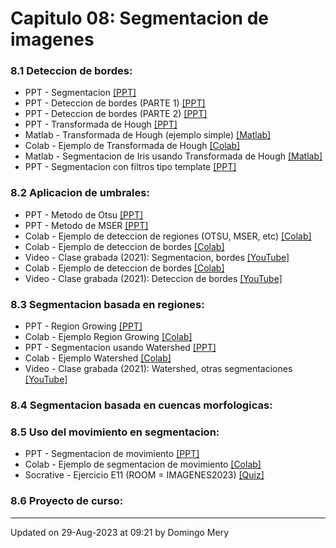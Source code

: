 
# Capitulo 08: Segmentacion de imagenes
### 8.1 Deteccion de bordes:
* PPT - Segmentacion [[PPT]](https://github.com/domingomery/imagenes/blob/master/clases/Cap08_Segmentacion/presentations/IMG08_Segmentation.pptx)
* PPT - Deteccion de bordes (PARTE 1) [[PPT]](https://github.com/domingomery/imagenes/blob/master/clases/Cap08_Segmentacion/presentations/IMG08_Bordes_1.pptx)
* PPT - Deteccion de bordes (PARTE 2) [[PPT]](https://github.com/domingomery/imagenes/blob/master/clases/Cap08_Segmentacion/presentations/IMG08_Bordes_2.pptx)
* PPT - Transformada de Hough [[PPT]](https://github.com/domingomery/imagenes/blob/master/clases/Cap08_Segmentacion/presentations/IMG08_Hough.pptx)
* Matlab - Transformada de Hough (ejemplo simple) [[Matlab]](https://github.com/domingomery/imagenes/blob/master/clases/Cap08_Segmentacion/matlab/IMG08_Hough_Toy.m)
* Colab - Ejemplo de Transformada de Hough [[Colab]](https://colab.research.google.com/drive/13DOIjxeyXxuPX_G41_ltur8jBMMTsUJ0)
* Matlab - Segmentacion de Iris usando Transformada de Hough [[Matlab]](https://github.com/domingomery/imagenes/tree/master/clases/Cap08_Segmentacion/matlab/Ejemplo_Iris/)
* PPT - Segmentacion con filtros tipo template [[PPT]](https://github.com/domingomery/imagenes/blob/master/clases/Cap08_Segmentacion/presentations/IMG08_SegmentacionMascaras.pptx)
### 8.2 Aplicacion de umbrales:
* PPT - Metodo de Otsu [[PPT]](https://github.com/domingomery/imagenes/blob/master/clases/Cap08_Segmentacion/presentations/IMG08_Otsu.pptx)
* PPT - Metodo de MSER [[PPT]](https://github.com/domingomery/imagenes/blob/master/clases/Cap08_Segmentacion/presentations/IMG08_MSER.pptx)
* Colab - Ejemplo de deteccion de regiones (OTSU, MSER, etc) [[Colab]](https://colab.research.google.com/drive/1tWpCZji-YhMFXQLg0OJ9L_UFb7jwD6Vg)
* Colab - Ejemplo de deteccion de bordes [[Colab]](https://colab.research.google.com/drive/1rIbxOKFnoiOVOEKDVNCzM4JpL2M0hVUc)
* Video - Clase grabada (2021): Segmentacion, bordes [[YouTube]](https://youtu.be/F5dKux7Laik)
* Colab - Ejemplo de deteccion de bordes [[Colab]](https://colab.research.google.com/drive/1v62bhGo5dVlk8ABFnYREpoUPy-8-pLMX?usp=sharing)
* Video - Clase grabada (2021): Deteccion de bordes [[YouTube]](https://youtu.be/4W8WXeX0lmw)
### 8.3 Segmentacion basada en regiones:
* PPT - Region Growing [[PPT]](https://github.com/domingomery/imagenes/blob/master/clases/Cap08_Segmentacion/presentations/IMG08_RegionGrowing.pptx)
* Colab - Ejemplo Region Growing [[Colab]](https://colab.research.google.com/drive/1cNxGiXc132_o1YiAdVP5fWBdlTbuTKK2)
* PPT - Segmentacion usando Watershed [[PPT]](https://github.com/domingomery/imagenes/blob/master/clases/Cap08_Segmentacion/presentations/IMG08_Watershed.pptx)
* Colab - Ejemplo Watershed [[Colab]](https://colab.research.google.com/drive/1zEA0APG3hRL7VKzcjaWYysC5fdRa9_l_)
* Video - Clase grabada (2021): Watershed, otras segmentaciones [[YouTube]](https://youtu.be/9WTAoUiTvBs)
### 8.4 Segmentacion basada en cuencas morfologicas:
### 8.5 Uso del movimiento en segmentacion:
* PPT - Segmentacion de movimiento [[PPT]](https://github.com/domingomery/imagenes/blob/master/clases/Cap08_Segmentacion/presentations/IMG08_SegMovimiento.pptx)
* Colab - Ejemplo de segmentacion de movimiento [[Colab]](https://colab.research.google.com/drive/1DwxvBxMlQGHzX3D2gzmO7FiQAgOCAJ2g?usp=sharing)
* Socrative - Ejercicio E11 (ROOM = IMAGENES2023) [[Quiz]](http://www.socrative.com)
### 8.6 Proyecto de curso:
---


Updated on 29-Aug-2023 at 09:21 by Domingo Mery
